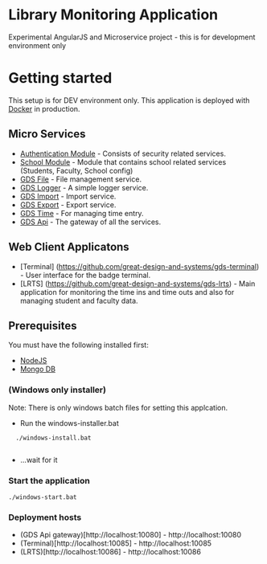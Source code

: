 # Library Monitoring Application
Experimental AngularJS and Microservice project - this is for development environment only

# Getting started 
 This setup is for DEV environment only. This application is deployed with [Docker](https://www.docker.com/) in production.
 
## Micro Services
- [Authentication Module](https://github.com/great-design-and-systems/authentication-module)  - Consists of security related services.
- [School Module](https://github.com/great-design-and-systems/school-module) - Module that contains school related services (Students, Faculty, School config)
- [GDS File](https://github.com/great-design-and-systems/file-service) - File management service.
- [GDS Logger](https://github.com/great-design-and-systems/gds-logger) - A simple logger service.
- [GDS Import](https://github.com/great-design-and-systems/import-service) - Import service.
- [GDS Export](https://github.com/great-design-and-systems/export-service) - Export service.
- [GDS Time](https://github.com/great-design-and-systems/time-service) - For managing time entry.
- [GDS Api](https://github.com/great-design-and-systems/gds-ms-api) - The gateway of all the services.

## Web Client Applicatons
- [Terminal] (https://github.com/great-design-and-systems/gds-terminal) - User interface for the badge terminal.
- [LRTS] (https://github.com/great-design-and-systems/gds-lrts) - Main application for monitoring the time ins and time outs and also for managing student and faculty data.

## Prerequisites 
  You must have the following installed first:
 - [NodeJS](https://nodejs.org/en/)
 - [Mongo DB](https://www.mongodb.com/)
 
### (Windows only installer)
Note: There is only windows batch files for setting this applcation.
- Run the windows-installer.bat
```
  ./windows-install.bat
  
```
- ...wait for it

### Start the application

```
./windows-start.bat

```

### Deployment hosts
- (GDS Api gateway)[http://localhost:10080] -  http://localhost:10080
- (Terminal)[http://localhost:10085] - http://localhost:10085
- (LRTS)[http://localhost:10086] - http://localhost:10086
